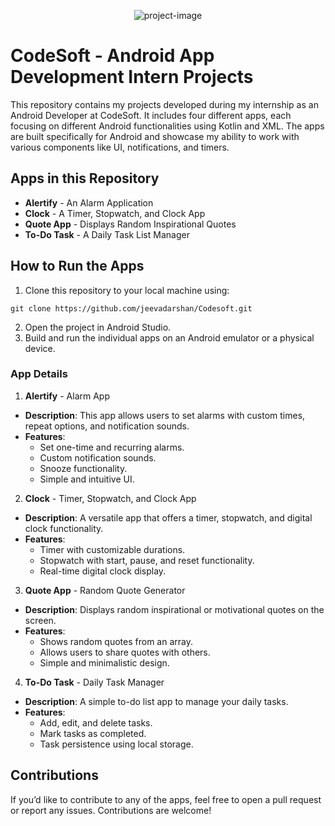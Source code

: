 <p align="center"><img src="https://socialify.git.ci/jeevadarshan/codsoft/image?forks=1&amp;issues=1&amp;logo=https%3A%2F%2Fassets.zyrosite.com%2Fcdn-cgi%2Fimage%2Fformat%3Dauto%2Cw%3D608%2Cfit%3Dcrop%2Cq%3D95%2FAq20eV79zLfpXV6b%2Flogo-png-mnl7npnlXjHPl9KV.png&amp;owner=1&amp;pattern=Solid&amp;stargazers=1&amp;theme=Auto" alt="project-image"></p>
<h1>CodeSoft - Android App Development Intern Projects</h1>

This repository contains my projects developed during my internship as an Android Developer at CodeSoft. It includes four different apps, each focusing on different Android functionalities using Kotlin and XML. The apps are built specifically for Android and showcase my ability to work with various components like UI, notifications, and timers.

<h2>Apps in this Repository</h2>

*   **Alertify** - An Alarm Application
*   **Clock** - A Timer, Stopwatch, and Clock App
*   **Quote App** - Displays Random Inspirational Quotes
*   **To-Do Task** - A Daily Task List Manager

<h2>How to Run the Apps</h2>

1. Clone this repository to your local machine using:
```
git clone https://github.com/jeevadarshan/Codesoft.git
```
2. Open the project in Android Studio.
3. Build and run the individual apps on an Android emulator or a physical device.

<h3>App Details</h3>

1. **Alertify** - Alarm App
  - **Description**: This app allows users to set alarms with custom times, repeat options, and notification sounds.
  - **Features**:
    - Set one-time and recurring alarms.
    - Custom notification sounds.
    - Snooze functionality.
    - Simple and intuitive UI.

2. **Clock** - Timer, Stopwatch, and Clock App
  - **Description**: A versatile app that offers a timer, stopwatch, and digital clock functionality.
  - **Features**:
    - Timer with customizable durations.
    -   Stopwatch with start, pause, and reset functionality.
    -   Real-time digital clock display.

3. **Quote App** - Random Quote Generator
  - **Description**: Displays random inspirational or motivational quotes on the screen.
  - **Features**:
     - Shows random quotes from an array.
     - Allows users to share quotes with others.
     - Simple and minimalistic design.

4. **To-Do Task** - Daily Task Manager
  - **Description**: A simple to-do list app to manage your daily tasks.
  - **Features**:
    - Add, edit, and delete tasks.
    - Mark tasks as completed.
    - Task persistence using local storage.

<h2>Contributions</h2>
If you’d like to contribute to any of the apps, feel free to open a pull request or report any issues. Contributions are welcome!

